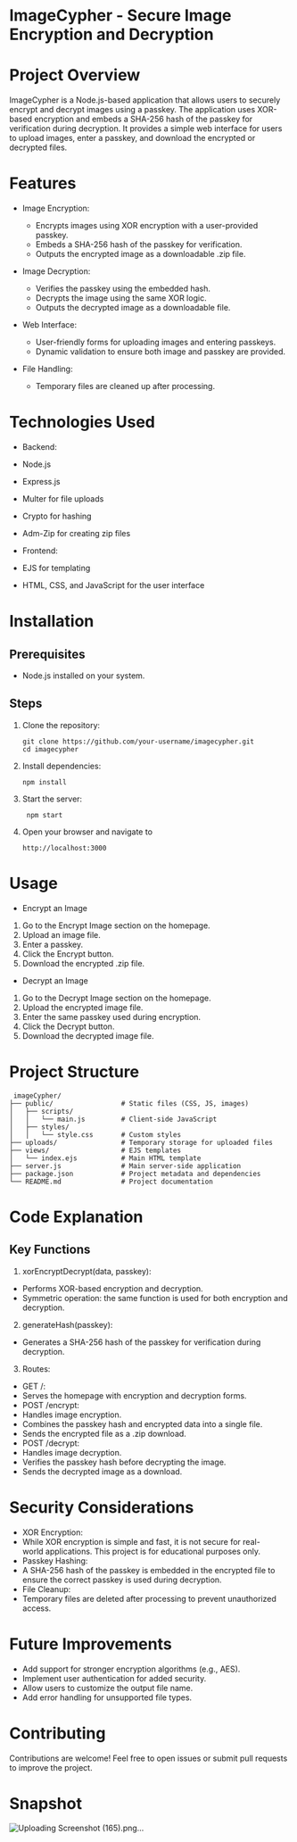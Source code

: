  # ImageCypher - Secure Image Encryption and Decryption

# Project Overview
ImageCypher is a Node.js-based application that allows users to securely encrypt and decrypt images using a passkey. The application uses XOR-based encryption and embeds a SHA-256 hash of the passkey for verification during decryption. It provides a simple web interface for users to upload images, enter a passkey, and download the encrypted or decrypted files.

# Features
  - Image Encryption:
    - Encrypts images using XOR encryption with a user-provided passkey.
    - Embeds a SHA-256 hash of the passkey for verification.
    - Outputs the encrypted image as a downloadable .zip file.
  
  - Image Decryption:
    - Verifies the passkey using the embedded hash.
    - Decrypts the image using the same XOR logic.
    - Outputs the decrypted image as a downloadable file.
  
  - Web Interface:
    - User-friendly forms for uploading images and entering passkeys.
    - Dynamic validation to ensure both image and passkey are provided.
  
  - File Handling:
    - Temporary files are cleaned up after processing.

# Technologies Used
 - Backend:
  - Node.js
  - Express.js
  - Multer for file uploads
  - Crypto for hashing
  - Adm-Zip for creating zip files
 
 - Frontend:
  - EJS for templating
  - HTML, CSS, and JavaScript for the user interface

# Installation
## Prerequisites
 - Node.js installed on your system.
## Steps
 1. Clone the repository:
    ```
    git clone https://github.com/your-username/imagecypher.git
    cd imagecypher
    ```
2. Install dependencies:
   ```
   npm install
   ```
3. Start the server:
   ```
    npm start
   ```
4. Open your browser and navigate to
   ```
   http://localhost:3000
   ```
# Usage
 - Encrypt an Image
  1. Go to the Encrypt Image section on the homepage.
  2. Upload an image file.
  3. Enter a passkey.
  4. Click the Encrypt button.
  5. Download the encrypted .zip file.
     
 - Decrypt an Image
  1. Go to the Decrypt Image section on the homepage.
  2. Upload the encrypted image file.
  3. Enter the same passkey used during encryption.
  4. Click the Decrypt button.
  5. Download the decrypted image file.

# Project Structure
```
 imageCypher/
├── public/                 # Static files (CSS, JS, images)
│   ├── scripts/
│   │   └── main.js         # Client-side JavaScript
│   ├── styles/
│   │   └── style.css       # Custom styles
├── uploads/                # Temporary storage for uploaded files
├── views/                  # EJS templates
│   └── index.ejs           # Main HTML template
├── server.js               # Main server-side application
├── package.json            # Project metadata and dependencies
└── README.md               # Project documentation
```
# Code Explanation
## Key Functions
1. xorEncryptDecrypt(data, passkey):
  - Performs XOR-based encryption and decryption.
  - Symmetric operation: the same function is used for both encryption and     decryption.

2. generateHash(passkey):
  - Generates a SHA-256 hash of the passkey for verification during 
    decryption.

3. Routes:
 - GET /:
  - Serves the homepage with encryption and decryption forms.
 - POST /encrypt:
  - Handles image encryption.
  - Combines the passkey hash and encrypted data into a single file.
  - Sends the encrypted file as a .zip download.
 - POST /decrypt:
  - Handles image decryption.
  - Verifies the passkey hash before decrypting the image.
  - Sends the decrypted image as a download.

# Security Considerations
 - XOR Encryption:
  - While XOR encryption is simple and fast, it is not secure for real-   
    world applications. This project is for educational purposes only.
 - Passkey Hashing:
  - A SHA-256 hash of the passkey is embedded in the encrypted file to 
    ensure the correct passkey is used during decryption.
 - File Cleanup:
  - Temporary files are deleted after processing to prevent unauthorized 
    access.

# Future Improvements
 - Add support for stronger encryption algorithms (e.g., AES).
 - Implement user authentication for added security.
 - Allow users to customize the output file name.
 - Add error handling for unsupported file types.

# Contributing
Contributions are welcome! Feel free to open issues or submit pull requests to improve the project.

# Snapshot
![Uploading Screenshot (165).png…]()
